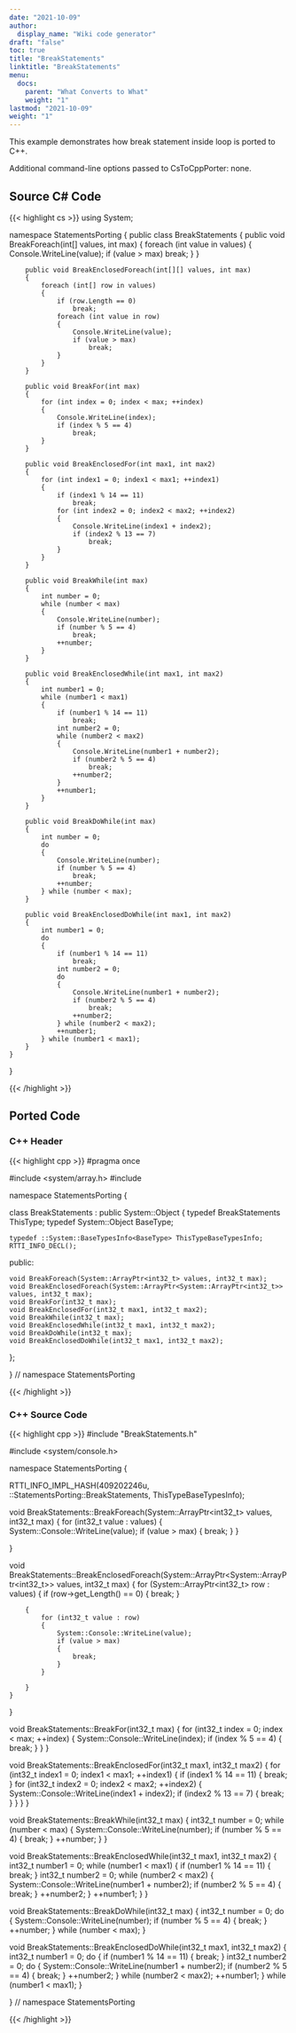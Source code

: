```yaml
---
date: "2021-10-09"
author:
  display_name: "Wiki code generator"
draft: "false"
toc: true
title: "BreakStatements"
linktitle: "BreakStatements"
menu:
  docs:
    parent: "What Converts to What"
    weight: "1"
lastmod: "2021-10-09"
weight: "1"
---
```


This example demonstrates how break statement inside loop is ported to C++.

Additional command-line options passed to CsToCppPorter: none.

## Source C# Code ##

{{< highlight cs >}}
using System;

namespace StatementsPorting
{
    public class BreakStatements
    {
        public void BreakForeach(int[] values, int max)
        {
            foreach (int value in values)
            {
                Console.WriteLine(value);
                if (value > max)
                    break;
            }
        }

        public void BreakEnclosedForeach(int[][] values, int max)
        {
            foreach (int[] row in values)
            {
                if (row.Length == 0)
                    break;
                foreach (int value in row)
                {
                    Console.WriteLine(value);
                    if (value > max)
                        break;
                }
            }
        }

        public void BreakFor(int max)
        {
            for (int index = 0; index < max; ++index)
            {
                Console.WriteLine(index);
                if (index % 5 == 4)
                    break;
            }
        }

        public void BreakEnclosedFor(int max1, int max2)
        {
            for (int index1 = 0; index1 < max1; ++index1)
            {
                if (index1 % 14 == 11)
                    break;
                for (int index2 = 0; index2 < max2; ++index2)
                {
                    Console.WriteLine(index1 + index2);
                    if (index2 % 13 == 7)
                        break;
                }
            }
        }

        public void BreakWhile(int max)
        {
            int number = 0;
            while (number < max)
            {
                Console.WriteLine(number);
                if (number % 5 == 4)
                    break;
                ++number;
            }
        }

        public void BreakEnclosedWhile(int max1, int max2)
        {
            int number1 = 0;
            while (number1 < max1)
            {
                if (number1 % 14 == 11)
                    break;
                int number2 = 0;
                while (number2 < max2)
                {
                    Console.WriteLine(number1 + number2);
                    if (number2 % 5 == 4)
                        break;
                    ++number2;
                }
                ++number1;
            }
        }

        public void BreakDoWhile(int max)
        {
            int number = 0;
            do
            {
                Console.WriteLine(number);
                if (number % 5 == 4)
                    break;
                ++number;
            } while (number < max);
        }

        public void BreakEnclosedDoWhile(int max1, int max2)
        {
            int number1 = 0;
            do
            {
                if (number1 % 14 == 11)
                    break;
                int number2 = 0;
                do
                {
                    Console.WriteLine(number1 + number2);
                    if (number2 % 5 == 4)
                        break;
                    ++number2;
                } while (number2 < max2);
                ++number1;
            } while (number1 < max1);
        }
    }
}

{{< /highlight >}}

## Ported Code ##

### C++ Header ###

{{< highlight cpp >}}
#pragma once

#include <system/array.h>
#include <cstdint>

namespace StatementsPorting {

class BreakStatements : public System::Object
{
    typedef BreakStatements ThisType;
    typedef System::Object BaseType;
    
    typedef ::System::BaseTypesInfo<BaseType> ThisTypeBaseTypesInfo;
    RTTI_INFO_DECL();
    
public:

    void BreakForeach(System::ArrayPtr<int32_t> values, int32_t max);
    void BreakEnclosedForeach(System::ArrayPtr<System::ArrayPtr<int32_t>> values, int32_t max);
    void BreakFor(int32_t max);
    void BreakEnclosedFor(int32_t max1, int32_t max2);
    void BreakWhile(int32_t max);
    void BreakEnclosedWhile(int32_t max1, int32_t max2);
    void BreakDoWhile(int32_t max);
    void BreakEnclosedDoWhile(int32_t max1, int32_t max2);
    
};

} // namespace StatementsPorting



{{< /highlight >}}

### C++ Source Code ###

{{< highlight cpp >}}
#include "BreakStatements.h"

#include <system/console.h>

namespace StatementsPorting {

RTTI_INFO_IMPL_HASH(409202246u, ::StatementsPorting::BreakStatements, ThisTypeBaseTypesInfo);

void BreakStatements::BreakForeach(System::ArrayPtr<int32_t> values, int32_t max)
{
    for (int32_t value : values)
    {
        System::Console::WriteLine(value);
        if (value > max)
        {
            break;
        }
    }
    
}

void BreakStatements::BreakEnclosedForeach(System::ArrayPtr<System::ArrayPtr<int32_t>> values, int32_t max)
{
    for (System::ArrayPtr<int32_t> row : values)
    {
        if (row->get_Length() == 0)
        {
            break;
        }
        
        {
            for (int32_t value : row)
            {
                System::Console::WriteLine(value);
                if (value > max)
                {
                    break;
                }
            }
            
        }
    }
    
}

void BreakStatements::BreakFor(int32_t max)
{
    for (int32_t index = 0; index < max; ++index)
    {
        System::Console::WriteLine(index);
        if (index % 5 == 4)
        {
            break;
        }
    }
}

void BreakStatements::BreakEnclosedFor(int32_t max1, int32_t max2)
{
    for (int32_t index1 = 0; index1 < max1; ++index1)
    {
        if (index1 % 14 == 11)
        {
            break;
        }
        for (int32_t index2 = 0; index2 < max2; ++index2)
        {
            System::Console::WriteLine(index1 + index2);
            if (index2 % 13 == 7)
            {
                break;
            }
        }
    }
}

void BreakStatements::BreakWhile(int32_t max)
{
    int32_t number = 0;
    while (number < max)
    {
        System::Console::WriteLine(number);
        if (number % 5 == 4)
        {
            break;
        }
        ++number;
    }
}

void BreakStatements::BreakEnclosedWhile(int32_t max1, int32_t max2)
{
    int32_t number1 = 0;
    while (number1 < max1)
    {
        if (number1 % 14 == 11)
        {
            break;
        }
        int32_t number2 = 0;
        while (number2 < max2)
        {
            System::Console::WriteLine(number1 + number2);
            if (number2 % 5 == 4)
            {
                break;
            }
            ++number2;
        }
        ++number1;
    }
}

void BreakStatements::BreakDoWhile(int32_t max)
{
    int32_t number = 0;
    do
    {
        System::Console::WriteLine(number);
        if (number % 5 == 4)
        {
            break;
        }
        ++number;
    } while (number < max);
}

void BreakStatements::BreakEnclosedDoWhile(int32_t max1, int32_t max2)
{
    int32_t number1 = 0;
    do
    {
        if (number1 % 14 == 11)
        {
            break;
        }
        int32_t number2 = 0;
        do
        {
            System::Console::WriteLine(number1 + number2);
            if (number2 % 5 == 4)
            {
                break;
            }
            ++number2;
        } while (number2 < max2);
        ++number1;
    } while (number1 < max1);
}

} // namespace StatementsPorting

{{< /highlight >}}
